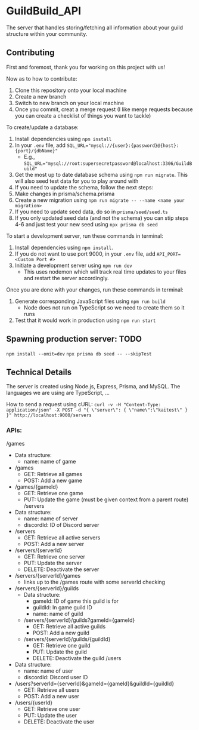 # GuildBuild_API
The server that handles storing/fetching all information about your guild structure within your community.

## Contributing
First and foremost, thank you for working on this project with us!

Now as to how to contribute:
1. Clone this repository onto your local machine
2. Create a new branch
3. Switch to new branch on your local machine
4. Once you commit, creat a merge request (I like merge requests because you can create a checklist of things you want to tackle)

To create/update a database:
1. Install dependencies using `npm install`
2. In your `.env` file, add `SQL_URL="mysql://{user}:{password}@{host}:{port}/{dbName}"`
   - E.g., `SQL_URL="mysql://root:supersecretpassword@localhost:3306/GuildBuild"`
3. Get the most up to date database schema using `npm run migrate`. This will also seed test data for you to play around with
4. If you need to update the schema, follow the next steps:
5. Make changes in prisma/schema.prisma
6. Create a new migration using `npm run migrate -- --name <name your migration>`
7. If you need to update seed data, do so in `prisma/seed/seed.ts`
8. If you only updated seed data (and not the schema) you can stip steps 4-6 and just test your new seed using `npx prisma db seed`

To start a development server, run these commands in terminal:
1. Install dependencies using `npm install`.
2. If you do not want to use port 9000, in your `.env` file, add `API_PORT=<Custom Port #>`
3. Initiate a development server using `npm run dev`
   - This uses nodemon which will track real time updates to your files and restart the server accordingly.

Once you are done with your changes, run these commands in terminal:
1. Generate corresponding JavaScript files using `npm run build`
   - Node does not run on TypeScript so we need to create them so it runs
2. Test that it would work in production using `npm run start`

## Spawning production server: TODO
`npm install --omit=dev`
`npx prisma db seed -- --skipTest`

## Technical Details
The server is created using Node.js, Express, Prisma, and MySQL.
The languages we are using are TypeScript, ...

How to send a request using cURL:
`curl -v -H "Content-Type: application/json" -X POST -d "{ \"server\": { \"name\":\"kaitest\" } }" http://localhost:9000/servers`

### APIs:
/games
- Data structure:
  - name: name of game
- /games
  - GET: Retrieve all games
  - POST: Add a new game
- /games/{gameId}
  - GET: Retrieve one game
  - PUT: Update the game (must be given context from a parent route)
/servers
- Data structure:
  - name: name of server
  - discordId: ID of Discord server
- /servers
  - GET: Retrieve all active servers
  - POST: Add a new server
- /servers/{serverId}
  - GET: Retrieve one server
  - PUT: Update the server
  - DELETE: Deactivate the server
- /servers/{serverId}/games
  - links up to the /games route with some serverId checking
- /servers/{serverId}/guilds
  - Data structure:
    - gameId: ID of game this guild is for
    - guildId: In game guild ID
    - name: name of guild
  - /servers/{serverId}/guilds?gameId={gameId}
    - GET: Retrieve all active guilds
    - POST: Add a new guild
  - /servers/{serverId}/guilds/{guildId}
    - GET: Retrieve one guild
    - PUT: Update the guild
    - DELETE: Deactivate the guild
/users
- Data structure:
  - name: name of user
  - discordId: Discord user ID
- /users?serverId={serverId}&gameId={gameId}&guildId={guildId}
  - GET: Retrieve all users
  - POST: Add a new user
- /users/{userId}
  - GET: Retrieve one user
  - PUT: Update the user
  - DELETE: Deactivate the user